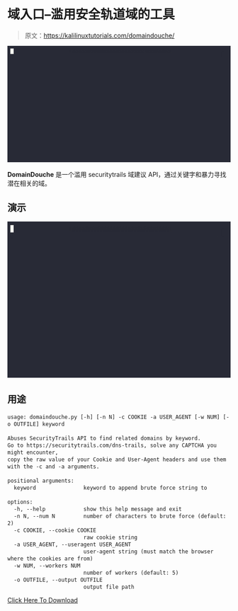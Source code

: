 # 域入口–滥用安全轨道域的工具

> 原文：<https://kalilinuxtutorials.com/domaindouche/>

[![](img//ddd34ea5d8fe1d7c05cd465a84866a1e.png)](https://blogger.googleusercontent.com/img/b/R29vZ2xl/AVvXsEhXJHhSzYlSBttmPdhfY1uqyJ0q7yTlTjufrumvyFUdvO8VOwz3tKO9lJp6yXIZmMhTyK1KEQWkONLPGKM8KnelmRTbTiJhGF7mEDXoV3XEe8RDSOA5_yQZ7uLK-zGF6NiPyPiFamKT5YkaJHu10zUc8YSvMOT4vr6vecDPQ0BLdaucTUg3W5t8aakg/s728/DomainDouche.gif)

**DomainDouche** 是一个滥用 securitytrails 域建议 API，通过关键字和暴力寻找潜在相关的域。

## 演示

![](img//e085ecfef67218ffe213a2be07e9fd4c.png)

## **用途**

```
usage: domaindouche.py [-h] [-n N] -c COOKIE -a USER_AGENT [-w NUM] [-o OUTFILE] keyword

Abuses SecurityTrails API to find related domains by keyword.
Go to https://securitytrails.com/dns-trails, solve any CAPTCHA you might encounter,
copy the raw value of your Cookie and User-Agent headers and use them with the -c and -a arguments.

positional arguments:
  keyword               keyword to append brute force string to

options:
  -h, --help            show this help message and exit
  -n N, --num N         number of characters to brute force (default: 2)
  -c COOKIE, --cookie COOKIE
                        raw cookie string
  -a USER_AGENT, --useragent USER_AGENT
                        user-agent string (must match the browser where the cookies are from)
  -w NUM, --workers NUM
                        number of workers (default: 5)
  -o OUTFILE, --output OUTFILE
                        output file path
```

[Click Here To Download](https://github.com/n0kovo/DomainDouche)